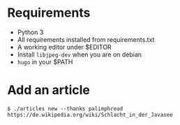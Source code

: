 # Requirements

* Python 3
* All requirements installed from requirements.txt
* A working editor under $EDITOR
* Install `libjpeg-dev` when you are on debian
* `hugo` in your $PATH

# Add an article

```
$ ./articles new --thanks palimphread https://de.wikipedia.org/wiki/Schlacht_in_der_Javasee
```


